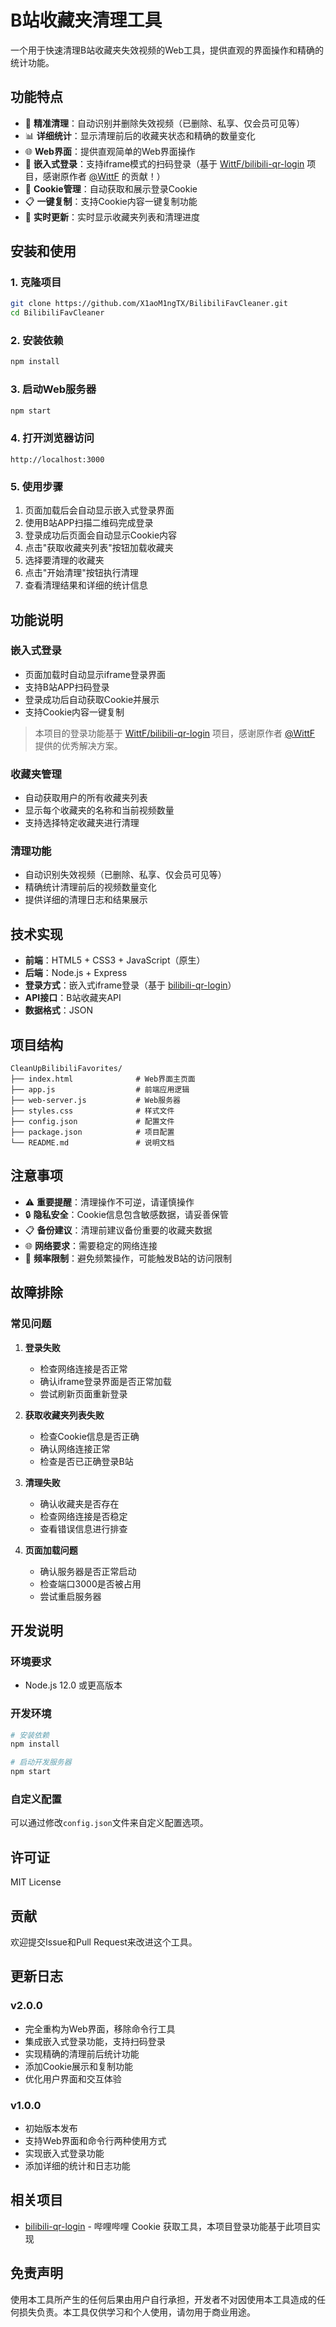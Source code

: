 # B站收藏夹清理工具

一个用于快速清理B站收藏夹失效视频的Web工具，提供直观的界面操作和精确的统计功能。

## 功能特点

- 🎯 **精准清理**：自动识别并删除失效视频（已删除、私享、仅会员可见等）
- 📊 **详细统计**：显示清理前后的收藏夹状态和精确的数量变化
- 🌐 **Web界面**：提供直观简单的Web界面操作
- 📱 **嵌入式登录**：支持iframe模式的扫码登录（基于 [WittF/bilibili-qr-login](https://github.com/WittF/bilibili-qr-login) 项目，感谢原作者 [@WittF](https://github.com/WittF) 的贡献！）
- 🍪 **Cookie管理**：自动获取和展示登录Cookie
- 📋 **一键复制**：支持Cookie内容一键复制功能
- 🔄 **实时更新**：实时显示收藏夹列表和清理进度

## 安装和使用

### 1. 克隆项目
```bash
git clone https://github.com/X1aoM1ngTX/BilibiliFavCleaner.git
cd BilibiliFavCleaner
```

### 2. 安装依赖
```bash
npm install
```

### 3. 启动Web服务器
```bash
npm start
```

### 4. 打开浏览器访问
```
http://localhost:3000
```

### 5. 使用步骤
1. 页面加载后会自动显示嵌入式登录界面
2. 使用B站APP扫描二维码完成登录
3. 登录成功后页面会自动显示Cookie内容
4. 点击"获取收藏夹列表"按钮加载收藏夹
5. 选择要清理的收藏夹
6. 点击"开始清理"按钮执行清理
7. 查看清理结果和详细的统计信息

## 功能说明

### 嵌入式登录
- 页面加载时自动显示iframe登录界面
- 支持B站APP扫码登录
- 登录成功后自动获取Cookie并展示
- 支持Cookie内容一键复制

> 本项目的登录功能基于 [WittF/bilibili-qr-login](https://github.com/WittF/bilibili-qr-login) 项目，感谢原作者 [@WittF](https://github.com/WittF) 提供的优秀解决方案。

### 收藏夹管理
- 自动获取用户的所有收藏夹列表
- 显示每个收藏夹的名称和当前视频数量
- 支持选择特定收藏夹进行清理

### 清理功能
- 自动识别失效视频（已删除、私享、仅会员可见等）
- 精确统计清理前后的视频数量变化
- 提供详细的清理日志和结果展示

## 技术实现

- **前端**：HTML5 + CSS3 + JavaScript（原生）
- **后端**：Node.js + Express
- **登录方式**：嵌入式iframe登录（基于 [bilibili-qr-login](https://github.com/WittF/bilibili-qr-login)）
- **API接口**：B站收藏夹API
- **数据格式**：JSON

## 项目结构
```
CleanUpBilibiliFavorites/
├── index.html              # Web界面主页面
├── app.js                  # 前端应用逻辑
├── web-server.js           # Web服务器
├── styles.css              # 样式文件
├── config.json             # 配置文件
├── package.json            # 项目配置
└── README.md               # 说明文档
```

## 注意事项

- ⚠️ **重要提醒**：清理操作不可逆，请谨慎操作
- 🔒 **隐私安全**：Cookie信息包含敏感数据，请妥善保管
- 📋 **备份建议**：清理前建议备份重要的收藏夹数据
- 🌐 **网络要求**：需要稳定的网络连接
- 🔢 **频率限制**：避免频繁操作，可能触发B站的访问限制

## 故障排除

### 常见问题

1. **登录失败**
   - 检查网络连接是否正常
   - 确认iframe登录界面是否正常加载
   - 尝试刷新页面重新登录

2. **获取收藏夹列表失败**
   - 检查Cookie信息是否正确
   - 确认网络连接正常
   - 检查是否已正确登录B站

3. **清理失败**
   - 确认收藏夹是否存在
   - 检查网络连接是否稳定
   - 查看错误信息进行排查

4. **页面加载问题**
   - 确认服务器是否正常启动
   - 检查端口3000是否被占用
   - 尝试重启服务器

## 开发说明

### 环境要求
- Node.js 12.0 或更高版本

### 开发环境
```bash
# 安装依赖
npm install

# 启动开发服务器
npm start
```

### 自定义配置
可以通过修改`config.json`文件来自定义配置选项。

## 许可证

MIT License

## 贡献

欢迎提交Issue和Pull Request来改进这个工具。

## 更新日志

### v2.0.0
- 完全重构为Web界面，移除命令行工具
- 集成嵌入式登录功能，支持扫码登录
- 实现精确的清理前后统计功能
- 添加Cookie展示和复制功能
- 优化用户界面和交互体验

### v1.0.0
- 初始版本发布
- 支持Web界面和命令行两种使用方式
- 实现嵌入式登录功能
- 添加详细的统计和日志功能

## 相关项目

- [bilibili-qr-login](https://github.com/WittF/bilibili-qr-login) - 哔哩哔哩 Cookie 获取工具，本项目登录功能基于此项目实现

## 免责声明

使用本工具所产生的任何后果由用户自行承担，开发者不对因使用本工具造成的任何损失负责。本工具仅供学习和个人使用，请勿用于商业用途。
